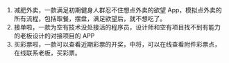 1. 减肥外卖，一款满足初期健身人群忍不住想点外卖的欲望 App，模拟点外卖的所有流程，包括取餐，摆盘，满足欲望后，就不想吃了。
2. 接单啦，一款为空有技术没处接活的程序员，设计师和空有项目找不到有能力的老板设计的对接项目的 APP
3. 买彩票啦，一款可以查看近期彩票的开奖，中将，可以在线查看附件彩票点，在线联系老板，买彩票。
